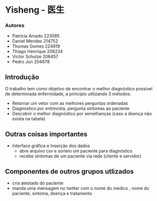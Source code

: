 # Yisheng - 医生

### Autores

- Patrícia Amado				223085
- Daniel Mendes			    214752 
- Thomas Gomes 			    224919
- Thiago Henrique				206234
- Victor Scholze        206457
- Pedro Jun             204678

## Introdução
O trabalho tem como objetivo de encontrar o melhor diagnóstico possível de determinada enfermidade, a princípio utilizando 3 métodos:

- Retornar um vetor com as melhores perguntas ordenadas
- Diagnóstico por entrevista, pergunta sintomas ao paciente 
- Descobrir o melhor diagnóstico por semelhanças (caso a doença não exista na tabela)

## Outras coisas importantes 
- Interface gráfica e Inserção dos dados
  * abre arquivo csv e sorteio um paciente para diagnóstico
  * recebe sintomas de um paciente via rede (cliente e servidor)
  
## Componentes de outros grupos utlizados
- cria atestado do paciente
- manda uma mensagem no twitter com o nome do medico , nome do paciente, sintoma, doença e tratamento
